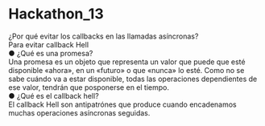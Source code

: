 # Hackathon_13
¿Por qué evitar los callbacks en las llamadas asíncronas?</br>
Para evitar callback Hell</br>
● ¿Qué es una promesa?</br>
Una promesa es un objeto que representa un valor que puede que esté disponible «ahora», en un «futuro» o que «nunca» lo esté. Como no se sabe cuándo va a estar disponible, todas las operaciones dependientes de ese valor, tendrán que posponerse en el tiempo.</br>
● ¿Qué es el callback hell?</br>
El callback Hell son antipatrónes que produce cuando encadenamos muchas operaciones asíncronas seguidas.
